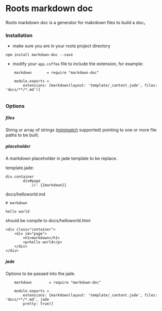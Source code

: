 Roots markdown doc
=================

Roots markdown doc is a generator for makrdown files to build a doc。


### Installation

- make sure you are in your roots project directory

```
npm install markdown-doc --save
```

- modify your `app.coffee` file to include the extension, for example:

```
  	markdown       = require "markdown-doc"

	module.exports =
    	extensions: [markdown(layout: 'template/_content.jade', files: 'docs/**/*.md')]
    
```

### Options

##### files
String or array of strings ([minimatch](https://github.com/isaacs/minimatch) supported) pointing to one or more file paths to be built.

##### placeholder
A markdown placeholder in jade template to be replace.

template.jade:

```
div.container
        div#page
            //- {{markdown}}
```          

docs/helloworld.md

```
# markdown

hello world
```

should be compile to docs/helloworld.html


	<div class="container">
		<div id="page">
			<h1>markdown</h1>
			<p>hello world</p>
		</div>
	</div>


##### jade
Options to be passed into the jade.

```
	markdown        = require "markdown-doc"

	module.exports =
    	extensions: [markdown(layout: 'template/_content.jade', files: 'docs/**/*.md', jade 
    	pretty: true)]

```